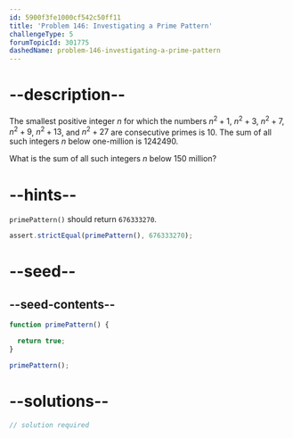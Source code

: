 ```yaml
---
id: 5900f3fe1000cf542c50ff11
title: 'Problem 146: Investigating a Prime Pattern'
challengeType: 5
forumTopicId: 301775
dashedName: problem-146-investigating-a-prime-pattern
---
```


# --description--

The smallest positive integer $n$ for which the numbers $n^2 + 1$, $n^2 + 3$, $n^2 + 7$, $n^2 + 9$, $n^2 + 13$, and $n^2 + 27$ are consecutive primes is 10. The sum of all such integers $n$ below one-million is 1242490.

What is the sum of all such integers $n$ below 150 million?

# --hints--

`primePattern()` should return `676333270`.

```js
assert.strictEqual(primePattern(), 676333270);
```

# --seed--

## --seed-contents--

```js
function primePattern() {

  return true;
}

primePattern();
```

# --solutions--

```js
// solution required
```
